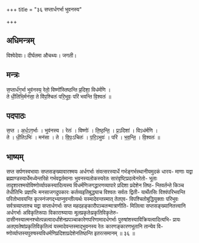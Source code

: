 +++
title = "३६ सप्तार्धगर्भा भुवनस्य"

+++
## अधिमन्त्रम्
विश्वेदेवाः। दीर्घतमा औचथ्यः। जगती।

## मन्त्रः
स॒प्तार्ध॑ग॒र्भा भुव॑नस्य॒ रेतो॒ विष्णो॑स्तिष्ठन्ति प्र॒दिशा॒ विध॑र्मणि ।  
ते धी॒तिभि॒र्मन॑सा॒ ते वि॑प॒श्चितः॑ परि॒भुवः॒ परि॑ भवन्ति वि॒श्वतः॑ ॥

## पदपाठः
स॒प्त । अ॒र्ध॒ऽग॒र्भाः । भुव॑नस्य । रेतः॑ । विष्णोः॑ । ति॒ष्ठ॒न्ति॒ । प्र॒ऽदिशा॑ । विऽध॑र्मणि ।  
ते । धी॒तिऽभिः॑ । मन॑सा । ते । वि॒पः॒ऽचितः॑ । प॒रि॒ऽभुवः॑ । परि॑ । भ॒व॒न्ति॒ । वि॒श्वतः॑ ॥

## भाष्यम्
सप्त सर्पणस्वभावाः सप्तसङ्ख्यावारश्मयः अर्धगर्भाः संवत्सरस्यार्धे गर्भङ्गर्भस्थानीयमुदकं धारय- माणाः यद्वा ब्रह्माण्डस्यार्धेमध्येन्तरिक्षे गर्भवद्वर्तमानाः भुवनस्यलोकस्यरेतः सारंवृष्टिप्रदत्वेनरेतो- भूताः तादृशारश्मयोविष्णोर्व्यापकस्यादित्यस्य विधर्मणिजगद्धारणव्यापारे प्रदिशा प्रदेशेन तिष्ठ- न्तिवर्तन्ते किञ्च तेधीतिभिः प्रज्ञाभिः मनसाजगदुपकारः कर्तव्यइतिबुद्ध्याच विश्वतः सर्वतः द्विती- यार्थेतसिः विश्वंपरिभवन्ति परितोभावयन्ति कृत्स्नंजगद्भ्याप्नुवन्तीत्यर्थः यस्मादेवन्तस्मात् तेतएव- विपश्चितोबुद्धियुक्ताः परिभुवः सर्वत्रव्याप्ताश्च यद्वा सप्तार्धगर्भाः सप्त महदहङ्कारौपञ्चतन्मात्राणीति- मिलित्वा सप्तसङ्ख्यानितत्त्वानि अर्धगर्भाः अविकृतिरूपाः विकाराश्र्यायाः मूलप्रकृतेःप्रकृतिविकृतेरु- दासीनस्यात्मनश्चोत्पन्नत्वादर्धांशेनप्रपञ्चाकारेणपरिणामादर्धगर्भाः पुरुषांशस्याविक्रियत्वादित्यभि- प्रायः अतएवतेषांप्रकृतिविकृतित्वं यस्मादेवन्तस्माद्भुवनस्य रेतः कारणङ्कारणभूतानि तान्येव वि- ष्णोर्व्याप्तस्यपुरुषस्यविधर्मणिप्रदिशाप्रदेशेनतिष्ठन्ति इतरत्समानम् ॥ ३६ ॥
